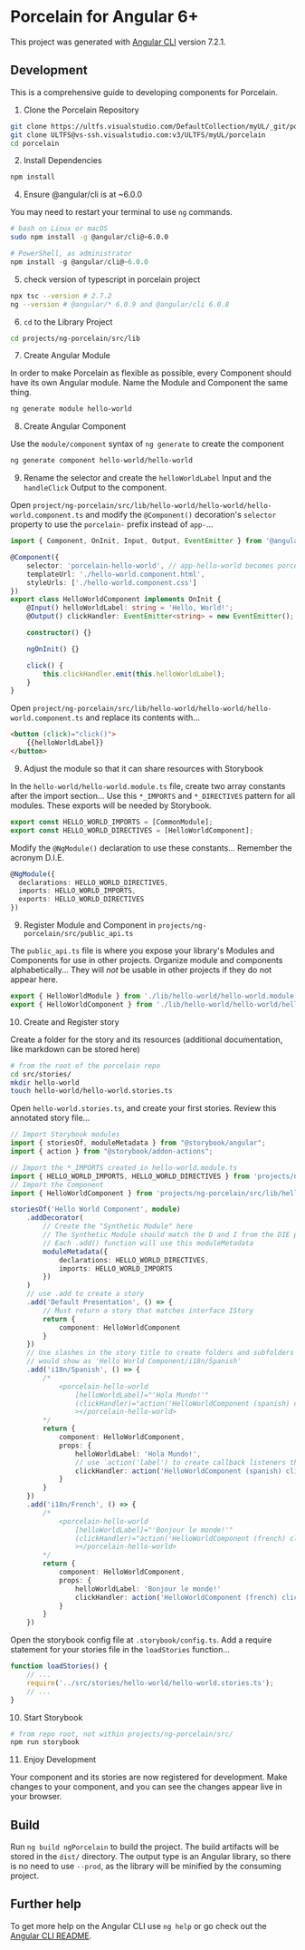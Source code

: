 # Porcelain for Angular 6+

This project was generated with [Angular CLI](https://github.com/angular/angular-cli) version 7.2.1.

## Development

This is a comprehensive guide to developing components for Porcelain.

1.  Clone the Porcelain Repository

```bash
git clone https://ultfs.visualstudio.com/DefaultCollection/myUL/_git/porcelain
git clone ULTFS@vs-ssh.visualstudio.com:v3/ULTFS/myUL/porcelain
cd porcelain
```

2.  Install Dependencies

```bash
npm install
```

4.  Ensure @angular/cli is at ~6.0.0

You may need to restart your terminal to use `ng` commands.

```bash
# bash on Linux or macOS
sudo npm install -g @angular/cli@~6.0.0
```

```powershell
# PowerShell, as administrator
npm install -g @angular/cli@~6.0.0
```

5.  check version of typescript in porcelain project

```bash
npx tsc --version # 2.7.2
ng --version # @angular/* 6.0.9 and @angular/cli 6.0.8
```

6.  `cd` to the Library Project

```bash
cd projects/ng-porcelain/src/lib
```

7.  Create Angular Module

In order to make Porcelain as flexible as possible, every Component should have its own Angular module. Name the Module and Component the same thing.

```bash
ng generate module hello-world
```

8.  Create Angular Component

Use the `module/component` syntax of `ng generate` to create the component

```bash
ng generate component hello-world/hello-world
```

9. Rename the selector and create the `helloWorldLabel` Input and the `handleClick` Output to the component.

Open `project/ng-porcelain/src/lib/hello-world/hello-world/hello-world.component.ts` and modify the `@Component()` decoration's `selector` property to use the `porcelain-` prefix instead of `app-`...

```typescript
import { Component, OnInit, Input, Output, EventEmitter } from '@angular/core';

@Component({
	selector: 'porcelain-hello-world', // app-hello-world becomes porcelain-hello-world
	templateUrl: './hello-world.component.html',
	styleUrls: ['./hello-world.component.css']
})
export class HelloWorldComponent implements OnInit {
	@Input() helloWorldLabel: string = 'Hello, World!';
	@Output() clickHandler: EventEmitter<string> = new EventEmitter();

	constructor() {}

	ngOnInit() {}

	click() {
		this.clickHandler.emit(this.helloWorldLabel);
	}
}
```

Open `project/ng-porcelain/src/lib/hello-world/hello-world/hello-world.component.ts` and replace its contents with...

```html
<button (click)="click()">
	{{helloWorldLabel}}
</button>
```

9.  Adjust the module so that it can share resources with Storybook

In the `hello-world/hello-world.module.ts` file, create two array constants after the import section... Use this `*_IMPORTS` and `*_DIRECTIVES` pattern for all modules. These exports will be needed by Storybook.

```typescript
export const HELLO_WORLD_IMPORTS = [CommonModule];
export const HELLO_WORLD_DIRECTIVES = [HelloWorldComponent];
```

Modify the `@NgModule()` declaration to use these constants... Remember the acronym D.I.E.

```typescript
@NgModule({
  declarations: HELLO_WORLD_DIRECTIVES,
  imports: HELLO_WORLD_IMPORTS,
  exports: HELLO_WORLD_DIRECTIVES
})
```

9.  Register Module and Component in `projects/ng-porcelain/src/public_api.ts`

The `public_api.ts` file is where you expose your library's Modules and Components for use in other projects. Organize module and components alphabetically... They will _not_ be usable in other projects if they do not appear here.

```typescript
export { HelloWorldModule } from './lib/hello-world/hello-world.module';
export { HelloWorldComponent } from './lib/hello-world/hello-world/hello-world.component';
```

10. Create and Register story

Create a folder for the story and its resources (additional documentation, like markdown can be stored here)

```bash
# from the root of the porcelain repo
cd src/stories/
mkdir hello-world
touch hello-world/hello-world.stories.ts
```

Open `hello-world.stories.ts`, and create your first stories. Review this annotated story file...

```typescript
// Import Storybook modules
import { storiesOf, moduleMetadata } from "@storybook/angular";
import { action } from "@storybook/addon-actions";

// Import the *_IMPORTS created in hello-world.module.ts
import { HELLO_WORLD_IMPORTS, HELLO_WORLD_DIRECTIVES } from 'projects/ng-porcelain/src/lib/hello-world/hello-world.module';
// Import the Component
import { HelloWorldComponent } from 'projects/ng-porcelain/src/lib/hello-world/hello-world/hello-world.component';

storiesOf('Hello World Component', module)
    .addDecorator(
        // Create the "Synthetic Module" here
        // The Synthetic Module should match the D and I from the DIE pattern in the HelloWorldModule
        // Each .add() function will use this moduleMetadata
        moduleMetadata({
            declarations: HELLO_WORLD_DIRECTIVES,
            imports: HELLO_WORLD_IMPORTS
        })
    )
    // use .add to create a story
    .add('Default Presentation', () => {
        // Must return a story that matches interface IStory
        return {
            component: HelloWorldComponent
        }
    })
    // Use slashes in the story title to create folders and subfolders
    // would show as 'Hello World Component/i18n/Spanish'
    .add('i18n/Spanish', () => {
        /*
            <porcelain-hello-world
                [helloWorldLabel]="'Hola Mundo!'"
                (clickHandler)="action('HelloWorldComponent (spanish) clicked')"
                ></porcelain-hello-world>
        */
        return {
            component: HelloWorldComponent,
            props: {
                helloWorldLabel: 'Hola Mundo!',
                // use `action('label') to create callback listeners that output to the Storybook Actions panel
                clickHandler: action('HelloWorldComponent (spanish) clicked')
            }
        }
    })
    .add('i18n/French', () => {
        /*
            <porcelain-hello-world
                [helloWorldLabel]="'Bonjour le monde!'"
                (clickHandler)="action('HelloWorldComponent (french) clicked')"
                ></porcelain-hello-world>
        */
        return {
            component: HelloWorldComponent,
            props: {
                helloWorldLabel: 'Bonjour le monde!'
                clickHandler: action('HelloWorldComponent (french) clicked')
            }
        }
    })
```

Open the storybook config file at `.storybook/config.ts`. Add a require statement for your stories file in the `loadStories` function...

```typescript
function loadStories() {
	// ...
	require('../src/stories/hello-world/hello-world.stories.ts');
	// ...
}
```

10. Start Storybook

```bash
# from repo root, not within projects/ng-porcelain/src/
npm run storybook
```

11. Enjoy Development

Your component and its stories are now registered for development. Make changes to your component, and you can see the changes appear live in your browser.

## Build

Run `ng build ngPorcelain` to build the project. The build artifacts will be stored in the `dist/` directory. The output type is an Angular library, so there is no need to use `--prod`, as the library will be minified by the consuming project.

## Further help

To get more help on the Angular CLI use `ng help` or go check out the [Angular CLI README](https://github.com/angular/angular-cli/blob/master/README.md).
